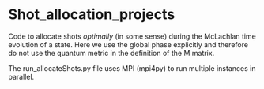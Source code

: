 # Shot_allocation_projects

Code to allocate shots _optimally_ (in some sense) during the McLachlan time evolution of a state. Here we use the global phase explicitly and therefore do not use the quantum metric in the definition of the M matrix.

The run_allocateShots.py file uses MPI (mpi4py) to run multiple instances in parallel.
